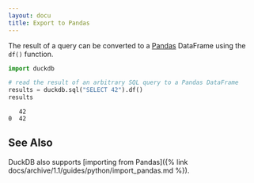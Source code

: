 ```yaml
---
layout: docu
title: Export to Pandas
---
```


The result of a query can be converted to a [Pandas](https://pandas.pydata.org/) DataFrame using the `df()` function.

```python
import duckdb

# read the result of an arbitrary SQL query to a Pandas DataFrame
results = duckdb.sql("SELECT 42").df()
results
```

```text
   42
0  42
```

## See Also

DuckDB also supports [importing from Pandas]({% link docs/archive/1.1/guides/python/import_pandas.md %}).